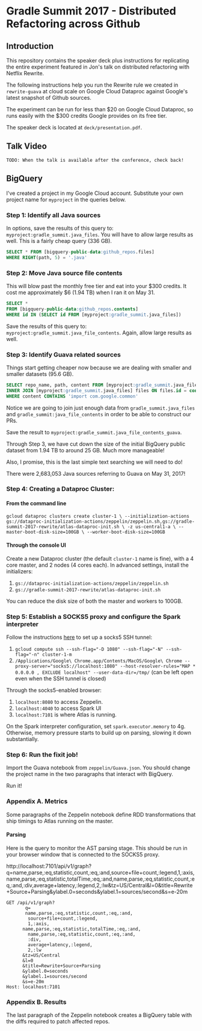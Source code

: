 # Gradle Summit 2017 - Distributed Refactoring across Github

## Introduction

This repository contains the speaker deck plus instructions for replicating the
entire experiment featured in Jon's talk on distributed refactoring with Netflix Rewrite.

The following instructions help you run the Rewrite rule we created in `rewrite-guava` at
cloud scale on Google Cloud Dataproc against Google's latest snapshot of Github sources.

The experiment can be run for less than $20 on Google Cloud Dataproc, so runs easily with the $300 credits Google provides on its free tier.

The speaker deck is located at `deck/presentation.pdf`.

## Talk Video

`TODO: When the talk is available after the conference, check back!`

## BigQuery

I've created a project in my Google Cloud account.
Substitute your own project name for `myproject` in the queries below.

### Step 1: Identify all Java sources

In options, save the results of this query to: `myproject:gradle_summit.java_files`.
You will have to allow large results as well. This is a fairly cheap query (336 GB).

```sql
SELECT * FROM [bigquery-public-data:github_repos.files]
WHERE RIGHT(path, 5) = '.java'
```

### Step 2: Move Java source file contents

This will blow past the monthly free tier and eat into your $300 credits.
It cost me approximately $6 (1.94 TB) when I ran it on May 31.

```sql
SELECT *
FROM [bigquery-public-data:github_repos.contents]
WHERE id IN (SELECT id FROM [myproject:gradle_summit.java_files])
```

Save the results of this query to: `myproject:gradle_summit.java_file_contents`.
Again, allow large results as well.

### Step 3: Identify Guava related sources

Things start getting cheaper now because we are dealing with smaller and smaller datasets
(95.6 GB).

```sql
SELECT repo_name, path, content FROM [myproject:gradle_summit.java_file_contents] contents
INNER JOIN [myproject:gradle_summit.java_files] files ON files.id = contents.id
WHERE content CONTAINS 'import com.google.common'
```

Notice we are going to join just enough data from `gradle_summit.java_files`
and `gradle_summit:java_file_contents` in order to be able to construct our PRs.

Save the result to `myproject:gradle_summit.java_file_contents_guava`.

Through Step 3, we have cut down the size of the initial BigQuery public dataset
from 1.94 TB to around 25 GB. Much more manageable!

Also, I promise, this is the last simple text searching we will need to do!

There were 2,683,053 Java sources referring to Guava on May 31, 2017!

### Step 4: Creating a Dataproc Cluster:

#### From the command line

`gcloud dataproc clusters create cluster-1 \
  --initialization-actions gs://dataproc-initialization-actions/zeppelin/zeppelin.sh,gs://gradle-summit-2017-rewrite/atlas-dataproc-init.sh \
  -z us-central1-a \
  --master-boot-disk-size=100GB \
  --worker-boot-disk-size=100GB`

#### Through the console UI

Create a new Dataproc cluster (the default `cluster-1` name is fine), with a 4 core master, and 2 nodes (4 cores each). In advanced settings, install the initializers:

1) `gs://dataproc-initialization-actions/zeppelin/zeppelin.sh`
2) `gs://gradle-summit-2017-rewrite/atlas-dataproc-init.sh`

You can reduce the disk size of both the master and workers to 100GB.

### Step 5: Establish a SOCKS5 proxy and configure the Spark interpreter

Follow the instructions [here](https://cloud.google.com/dataproc/docs/concepts/cluster-web-interfaces) to set up a socks5 SSH tunnel:

1) `gcloud compute ssh --ssh-flag="-D 1080" --ssh-flag="-N" --ssh-flag="-n" cluster-1-m`
2) `/Applications/Google\ Chrome.app/Contents/MacOS/Google\ Chrome --proxy-server="socks5://localhost:1080" --host-resolver-rules="MAP * 0.0.0.0 , EXCLUDE localhost" --user-data-dir=/tmp/` (can be left open even when the SSH tunnel is closed)

Through the socks5-enabled browser:
1) `localhost:8080` to access Zeppelin.
2) `localhost:4040` to access Spark UI
3) `localhost:7101` is where Atlas is running.

On the Spark interpreter configuration, set `spark.executor.memory` to 4g. Otherwise,
memory pressure starts to build up on parsing, slowing it down substantially.

### Step 6: Run the fixit job!

Import the Guava notebook from `zeppelin/Guava.json`. You should change the project name
in the two paragraphs that interact with BigQuery.

Run it!

### Appendix A. Metrics

Some paragraphs of the Zeppelin notebook define RDD transformations that ship timings to Atlas running on the master.

#### Parsing

Here is the query to monitor the AST parsing stage. This should be run in your browser
window that is connected to the SOCKS5 proxy.

http://localhost:7101/api/v1/graph?q=name,parse,:eq,statistic,count,:eq,:and,source+file+count,:legend,1,:axis,name,parse,:eq,statistic,totalTime,:eq,:and,name,parse,:eq,statistic,count,:eq,:and,:div,average+latency,:legend,2,:lw&tz=US/Central&l=0&title=Rewrite+Source+Parsing&ylabel.0=seconds&ylabel.1=sources/second&s=e-20m

```http
GET /api/v1/graph?
       q=
       name,parse,:eq,statistic,count,:eq,:and,
        source+file+count,:legend,
        1,:axis,
      name,parse,:eq,statistic,totalTime,:eq,:and,
        name,parse,:eq,statistic,count,:eq,:and,
        :div,
        average+latency,:legend,
        2,:lw
      &tz=US/Central
      &l=0
      &title=Rewrite+Source+Parsing
      &ylabel.0=seconds
      &ylabel.1=sources/second
      &s=e-20m
Host: localhost:7101
```

### Appendix B. Results

The last paragraph of the Zeppelin notebook creates a BigQuery table with the diffs
required to patch affected repos.
